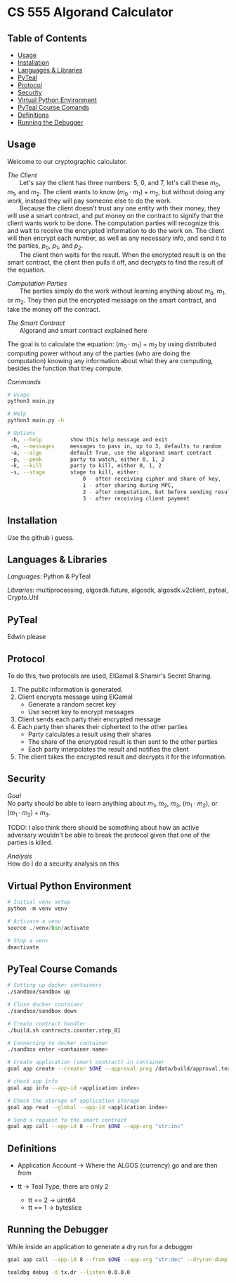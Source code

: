 # CS 555 Algorand Calculator <!-- omit from toc -->

## Table of Contents <!-- omit from toc -->

- [Usage](#usage)
- [Installation](#installation)
- [Languages \& Libraries](#languages--libraries)
- [PyTeal](#pyteal)
- [Protocol](#protocol)
- [Security](#security)
- [Virtual Python Environment](#virtual-python-environment)
- [PyTeal Course Comands](#pyteal-course-comands)
- [Definitions](#definitions)
- [Running the Debugger](#running-the-debugger)

## Usage

Welcome to our cryptographic calculator.

*The Client*  
&emsp;&emsp;Let's say the client has three numbers: 5, 0, and 7, let's call these $m_0$, $m_1$, and $m_2$. The client wants to know $(m_0 \cdot m_1) + m_2$, but without doing any work, instead they will pay someone else to do the work.  
&emsp;&emsp;Because the client doesn't trust any one entity with their money, they will use a smart contract, and put money on the contract to signify that the client wants work to be done. The computation parties will recognize this and wait to receive the encrypted information to do the work on. The client will then encrypt each number, as well as any necessary info, and send it to the parties, $p_0$, $p_1$, and $p_2$.  
&emsp;&emsp;The client then waits for the result. When the encrypted result is on the smart contract, the client then pulls it off, and decrypts to find the result of the equation.

*Computation Parties*  
&emsp;&emsp;The parties simply do the work without learning anything about $m_0$, $m_1$, or $m_2$. They then put the encrypted message on the smart contract, and take the money off the contract.

*The Smart Contract*  
&emsp;&emsp;Algorand and smart contract explained here

The goal is to calculate the equation: $(m_0 \cdot m_1) + m_2$ by using distributed computing power without any of the parties (who are doing the computation) knowing any information about what they are computing, besides the function that they compute.

*Commands*  

```bash
# Usage
python3 main.py

# Help
python3 main.py -h

# Options
 -h, --help         show this help message and exit
 -m, --messages     messages to pass in, up to 3, defaults to random
 -a, --algo         default True, use the algorand smart contract
 -p, --peek         party to watch, either 0, 1, 2
 -k, --kill         party to kill, either 0, 1, 2
 -s, --stage        stage to kill, either:
                        0 - after receiving cipher and share of key,
                        1 - after sharing during MPC,
                        2 - after computation, but before sending result,
                        3 - after receiving client payment
```

## Installation

Use the github i guess.

## Languages & Libraries

*Languages*: Python & PyTeal  

*Libraries*: multiprocessing, algosdk.future, algosdk, algosdk.v2client, pyteal, Crypto.Util

## PyTeal

Edwin please

## Protocol

To do this, two protocols are used, ElGamal & Shamir's Secret Sharing.

  1. The public information is generated.
  2. Client encrypts message using ElGamal
       - Generate a random secret key
       - Use secret key to encrypt messages
  3. Client sends each party their encrypted message
  4. Each party then shares their ciphertext to the other parties
       - Party calculates a result using their shares
       - The share of the encrypted result is then sent to the other parties
       - Each party interpolates the result and notifies the client
  5. The client takes the encrypted result and decrypts it for the information.

## Security

*Goal*  
No party should be able to learn anything about $m_1$, $m_2$, $m_3$, $(m_1 \cdot m_2)$, or $(m_1 \cdot m_2) + m_3$.  

TODO: I also think there should be something about how an active adversary wouldn't be able to break the protocol given that one of the parties is killed.

*Analysis*  
How do I do a security analysis on this

## Virtual Python Environment

```python
# Initial venv setup
python -m venv venv

# Activate a venv
source ./venv/bin/activate

# Stop a venv
deactivate
```

## PyTeal Course Comands

```bash
# Setting up docker containers
./sandbox/sandbox up

# Close docker container
./sandbox/sandbox down

# Create contract handler
./build.sh contracts.counter.step_01

# Connecting to docker container
./sandbox enter <container name>

# Create application (smart contract) in container
goal app create --creator $ONE --approval-prog /data/build/approval.teal --clear-prog /data/build/clear.teal --global-byteslices 1 --global-ints 1 --local-byteslices 0 --local-ints 0

# check app info
goal app info --app-id <application index>

# Check the storage of application storage
goal app read --global --app-id <application index>

# Send a request to the smart contract
goal app call --app-id 8 --from $ONE --app-arg "str:inc"
```

## Definitions

- Application Account -> Where the ALGOS (currency) go and are then from

- tt -> Teal Type, there are only 2
  - tt == 2 -> uint64
  - tt == 1 -> byteslice

## Running the Debugger

While inside an application to generate a dry run for a debugger

```bash
goal app call --app-id 8 --from $ONE --app-arg "str:dec" --dryrun-dump -o tx.dr

tealdbg debug -d tx.dr --listen 0.0.0.0
```
